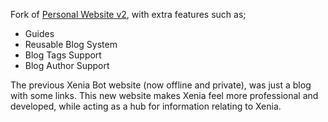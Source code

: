 Fork of [Personal Website v2](https://github.com/ktwrd/kate.pet), with extra features such as;
- Guides
- Reusable Blog System
- Blog Tags Support
- Blog Author Support

The previous Xenia Bot website (now offline and private), was just a blog with some links. This new website makes Xenia feel more professional and developed, while acting as a hub for information relating to Xenia.